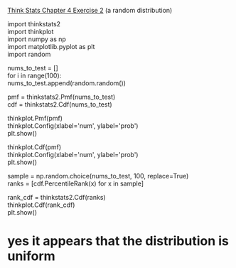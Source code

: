 [Think Stats Chapter 4 Exercise 2](http://greenteapress.com/thinkstats2/html/thinkstats2005.html#toc41) (a random distribution)

>> 
import thinkstats2  
import thinkplot  
import numpy as np  
import matplotlib.pyplot as plt  
import random  

nums_to_test = []  
for i in range(100):  
    nums_to_test.append(random.random())  
    
pmf = thinkstats2.Pmf(nums_to_test)  
cdf = thinkstats2.Cdf(nums_to_test)  

thinkplot.Pmf(pmf)  
thinkplot.Config(xlabel='num', ylabel='prob')  
plt.show()  


thinkplot.Cdf(pmf)  
thinkplot.Config(xlabel='num', ylabel='prob')  
plt.show()  

sample = np.random.choice(nums_to_test, 100, replace=True)  
ranks = [cdf.PercentileRank(x) for x in sample]  

rank_cdf = thinkstats2.Cdf(ranks)  
thinkplot.Cdf(rank_cdf)  
plt.show()  

# yes it appears that the distribution is uniform  
